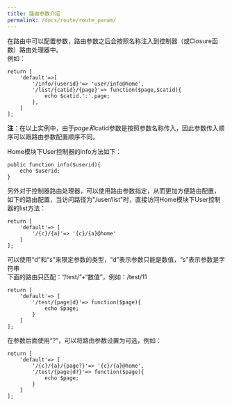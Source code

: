 ```yaml
---
title: 路由参数介绍
permalink: /docs/route/route_param/
---
```


在路由中可以配置参数，路由参数之后会按照名称注入到控制器（或Closure函数）路由处理器中。  
例如：

```
return [
	'default'=>[
		'/info/{userid}'=> 'user/info@home',
		'/list/{catid}/{page}'=> function($page,$catid){
			echo $catid.':'.page;
		},
	]
];
```
**注**：在以上实例中，由于$page和$catid参数是按照参数名称传入，因此参数传入顺序可以跟路由参数配置顺序不同。

Home模块下User控制器的info方法如下：

```
public function info($userid){
	echo $userid;
}
```

另外对于控制器路由处理器，可以使用路由参数指定，从而更加方便路由配置，  
如下的路由配置，当访问路径为"/user/list"时，直接访问Home模块下User控制器的list方法：

```
return [
	'default'=> [
		'/{c}/{a}'=> '{c}/{a}@home'
	]
];
```
可以使用“d”和“s”来限定参数的类型，“d”表示参数只能是数值，“s”表示参数是字符串  
下面的路由只匹配：“/test/”+“数值”，例如：/test/11

```
return [
	'default'=> [
		'/test/{page|d}'=> function($page){
			echo $page;
		}
	]
];
```
在参数后面使用“?”，可以将路由参数设置为可选，例如：

```
return [
	'default'=> [
		'/{c}/{a}/{page?}'=> '{c}/{a}@home',
		'/test/{page|d?}'=> function($page){
			echo $page;
		}
	]
];
```





